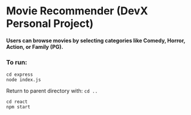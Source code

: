 # Movie Recommender (DevX Personal Project)

#### Users can browse movies by selecting categories like Comedy, Horror, Action, or Family (PG).

### To run: 
~~~
cd express
node index.js
~~~
Return to parent directory with: ```cd ..```
~~~
cd react
npm start

